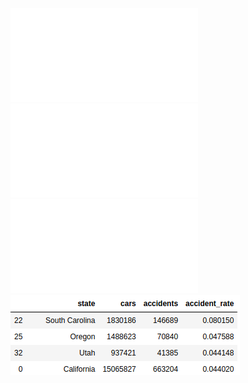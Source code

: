 ![alt text](images/choro_map.html "Choropleth Map of Car Accidents by State")
![alt text](images/choro_rates.html "Choropleth Map of Car Accidents per Car by State")
![alt text](images/heat_sc.html "Heat Map of Car Accidents in South Carolina")
![](images/image.png "Car Accident Rates by State (Top 4)")
